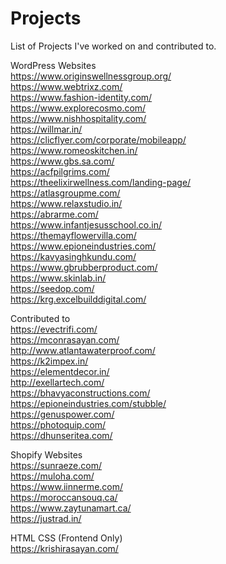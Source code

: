 # Projects
List of Projects I've worked on and contributed to.

WordPress Websites <br>
https://www.originswellnessgroup.org/ <br>
https://www.webtrixz.com/ <br>
https://www.fashion-identity.com/ <br>
https://www.explorecosmo.com/ <br>
https://www.nishhospitality.com/ <br>
https://willmar.in/ <br>
https://clicflyer.com/corporate/mobileapp/ <br>
https://www.romeoskitchen.in/ <br>
https://www.gbs.sa.com/ <br>
https://acfpilgrims.com/ <br>
https://theelixirwellness.com/landing-page/ <br>
https://atlasgroupme.com/ <br>
https://www.relaxstudio.in/  <br>
https://abrarme.com/ <br>
https://www.infantjesusschool.co.in/ <br>
https://themayflowervilla.com/ <br>
https://www.epioneindustries.com/ <br>
https://kavyasinghkundu.com/ <br>
https://www.gbrubberproduct.com/  <br>
https://www.skinlab.in/ <br>
https://seedop.com/ <br>
https://krg.excelbuilddigital.com/ <br>


Contributed to <br>
https://evectrifi.com/ <br>
https://mconrasayan.com/ <br>
http://www.atlantawaterproof.com/ <br>
https://k2impex.in/  <br>
https://elementdecor.in/  <br>
http://exellartech.com/ <br>
https://bhavyaconstructions.com/ <br>
https://epioneindustries.com/stubble/ <br>
https://genuspower.com/ <br>
https://photoquip.com/ <br>
https://dhunseritea.com/  <br>


Shopify Websites <br>
https://sunraeze.com/ <br>
https://muloha.com/ <br>
https://www.iinnerme.com/ <br>
https://moroccansouq.ca/ <br>
https://www.zaytunamart.ca/ <br>
https://justrad.in/ <br>


HTML CSS (Frontend Only)<br>
https://krishirasayan.com/ <br>
<br>
<br>
